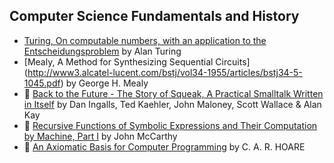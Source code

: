 ## Computer Science Fundamentals and History

* [Turing, On computable numbers, with an application to the Entscheidungsproblem](http://www.turingarchive.org/browse.php/B/12) by Alan Turing
* [Mealy, A Method for Synthesizing Sequential Circuits] (http://www3.alcatel-lucent.com/bstj/vol34-1955/articles/bstj34-5-1045.pdf) by George H. Mealy
* :scroll: [Back to the Future - The Story of Squeak, A Practical Smalltalk Written in Itself](https://github.com/papers-we-love/papers-we-love/blob/master/comp_sci_fundamentals_and_history/story-of-squeak-a-practical-smalltalk-written-in-itself.pdf) by Dan Ingalls, Ted Kaehler, John Maloney, Scott Wallace & Alan Kay
* :scroll: [Recursive Functions of Symbolic Expressions and Their Computation by Machine, Part I](https://github.com/papers-we-love/papers-we-love/blob/master/comp_sci_fundamentals_and_history/recursive-functions-of-symbolic-expressions-and-their-computation-by-machine-parti.pdf) by John McCarthy
* :scroll: [An Axiomatic Basis for Computer Programming](https://github.com/papers-we-love/papers-we-love/blob/master/comp_sci_fundamentals_and_history/axiomatic-basis-computer-programming.pdf) by C. A. R. HOARE 
